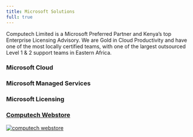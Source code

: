 ```yaml
---
title: Microsoft Solutions
full: true
---
```


Computech Limited is a Microsoft Preferred Partner and Kenya’s top Enterprise Licensing Advisory. We are Gold in Cloud Productivity and have one of the most locally certified teams, with one of the largest outsourced Level 1 & 2 support teams in Eastern Africa.

<div class = 'grid-2 mt-2 mb-2 animated zoomIn'>      
  <!-- Microsoft Cloud -->
  <div>
    <h3 class = 'pb-1 pt-1'>Microsoft Cloud</h3>                  
    <div id='dccn-a86a86bff2' class = 'shade'></div>
  </div>
  
  <!-- MICROSOFT MANAGED SERVICES -->
  <div>
    <h3 class = 'pt-1 pb-1'>Microsoft Managed Services</h3>
    <div id='dccn-2ed3132caf' class = 'shade'></div>     
  </div>
  
  <!-- MICROSOFT LICENSING -->
  <div>
    <h3 class = 'pt-1 pb-1'>Microsoft Licensing</h3>  
      <div id='dccn-61e7fc5771' class = 'shade'></div>
  </div>
</div>
<div class = 'grid-2'>
  <a href = 'https://www.computechwebstore.com/' title = 'Computech Webstore' target = '_blank'>
    <h3>Computech Webstore</h3>
    <div class = 'shade'>
      <img src = '/about/webstore.png' alt = 'computech webstore'> 
    </div>
  </a>
  <div></div>
</div>

<script src = '/helpers.js'></script>

